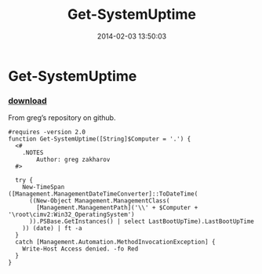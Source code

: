 ﻿---
pid:            4867
parent:         0
children:       
poster:         Janny
title:          Get-SystemUptime
date:           2014-02-03 13:50:03
description:    From greg’s repository on github.
format:         posh
---

# Get-SystemUptime

### [download](4867.ps1)  

From greg’s repository on github.

```posh
#requires -version 2.0
function Get-SystemUptime([String]$Computer = '.') {
  <#
    .NOTES
        Author: greg zakharov
  #>
  
  try {
    New-TimeSpan ([Management.ManagementDateTimeConverter]::ToDateTime(
      ((New-Object Management.ManagementClass(
        [Management.ManagementPath]('\\' + $Computer + '\root\cimv2:Win32_OperatingSystem')
      )).PSBase.GetInstances() | select LastBootUpTime).LastBootUpTime
    )) (date) | ft -a
  }
  catch [Management.Automation.MethodInvocationException] {
    Write-Host Access denied. -fo Red
  }
}
```
